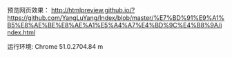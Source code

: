 预览网页效果：
http://htmlpreview.github.io/?https://github.com/YangLuYang/Index/blob/master/%E7%BD%91%E9%A1%B5%E8%AE%BE%E8%AE%A1%E5%A4%A7%E4%BD%9C%E4%B8%9A/index.html

运行环境: Chrome 51.0.2704.84 m 
